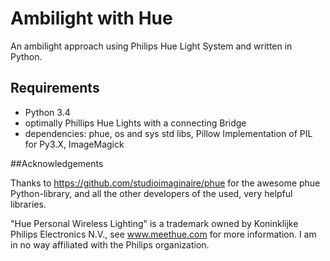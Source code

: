 Ambilight with Hue
==================

An ambilight approach using Philips Hue Light System and written in Python.

## Requirements

* Python 3.4
* optimally Phillips Hue Lights with a connecting Bridge
* dependencies: phue, os and sys std libs, Pillow Implementation of PIL for Py3.X, ImageMagick

##Acknowledgements

Thanks to https://github.com/studioimaginaire/phue for the awesome phue
Python-library, and all the other developers of the used, very helpful
libraries.


"Hue Personal Wireless Lighting" is a trademark owned by Koninklijke Philips
Electronics N.V., see www.meethue.com for more information. I am in no way
affiliated with the Philips organization.
